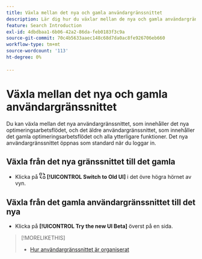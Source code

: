 ```yaml
---
title: Växla mellan det nya och gamla användargränssnittet
description: Lär dig hur du växlar mellan de nya och gamla användargränssnitten.
feature: Search Introduction
exl-id: 4dbdbaa1-6b06-42a2-86da-feb0183f3c9a
source-git-commit: 70c4b5633aaec148c68d7da0ac8fe926706eb660
workflow-type: tm+mt
source-wordcount: '113'
ht-degree: 0%

---
```


# Växla mellan det nya och gamla användargränssnittet

Du kan växla mellan det nya användargränssnittet, som innehåller det <!-- default optimization workflow --> nya optimeringsarbetsflödet, och det äldre användargränssnittet, som innehåller det gamla optimeringsarbetsflödet och alla ytterligare funktioner. Det nya användargränssnittet öppnas som standard när du loggar in.

## Växla från det nya gränssnittet till det gamla

* Klicka på ![Växla till gammalt användargränssnitt](/help/search-social-commerce/assets/switch-to-old-ui.png "Växla till gammalt användargränssnitt") **[!UICONTROL Switch to Old UI]** i det övre högra hörnet av vyn.

## Växla från det gamla användargränssnittet till det nya

* Klicka på **[!UICONTROL Try the new UI Beta]** överst på en sida.

<!-- CHANGING ICON/location/wording WITH GA :

* In the upper right of any page, click **[!UICONTROL Switch to New UI]**.

 -->

>[!MORELIKETHIS]
>
>* [Hur användargränssnittet är organiserat](user-interface.md)
